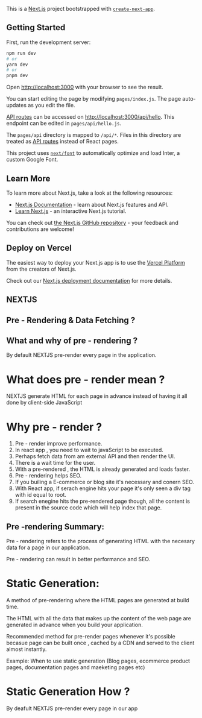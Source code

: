 This is a [Next.js](https://nextjs.org/) project bootstrapped with [`create-next-app`](https://github.com/vercel/next.js/tree/canary/packages/create-next-app).

## Getting Started

First, run the development server:

```bash
npm run dev
# or
yarn dev
# or
pnpm dev
```

Open [http://localhost:3000](http://localhost:3000) with your browser to see the result.

You can start editing the page by modifying `pages/index.js`. The page auto-updates as you edit the file.

[API routes](https://nextjs.org/docs/api-routes/introduction) can be accessed on [http://localhost:3000/api/hello](http://localhost:3000/api/hello). This endpoint can be edited in `pages/api/hello.js`.

The `pages/api` directory is mapped to `/api/*`. Files in this directory are treated as [API routes](https://nextjs.org/docs/api-routes/introduction) instead of React pages.

This project uses [`next/font`](https://nextjs.org/docs/basic-features/font-optimization) to automatically optimize and load Inter, a custom Google Font.

## Learn More

To learn more about Next.js, take a look at the following resources:

- [Next.js Documentation](https://nextjs.org/docs) - learn about Next.js features and API.
- [Learn Next.js](https://nextjs.org/learn) - an interactive Next.js tutorial.

You can check out [the Next.js GitHub repository](https://github.com/vercel/next.js/) - your feedback and contributions are welcome!

## Deploy on Vercel

The easiest way to deploy your Next.js app is to use the [Vercel Platform](https://vercel.com/new?utm_medium=default-template&filter=next.js&utm_source=create-next-app&utm_campaign=create-next-app-readme) from the creators of Next.js.

Check out our [Next.js deployment documentation](https://nextjs.org/docs/deployment) for more details.


## NEXTJS 

## Pre - Rendering & Data Fetching ?

## What and why of pre - rendering ?

By default NEXTJS pre-render every page in the application.

# What does pre - render mean ?
 NEXTJS generate HTML for each page in advance instead of having it all done by client-side JavaScript

# Why pre -  render ?

1) Pre -  render improve performance.
2) In react app , you need to wait to javaScript to be executed.
3) Perhaps fetch data from am external  API and then render the UI.
4) There is a wait time for the user.
5) With a pre-rendered , the HTML is already generated and loads faster.
6) Pre - rendering helps SEO.
7) If you builing a E-commerce or blog site it's necessary and conern SEO.
8) With React app, if serach engine hits your page it's only seen a div tag with id equal to root.
9) If search enegine hits the pre-rendered page though, all the content is present in the source code which will help index that page.

## Pre -rendering Summary:
Pre - rendering refers to the process of generating HTML with the necesary data for a page in our application.

Pre - rendering can result in better performance and SEO. 


# Static Generation:

A method of pre-rendering where the HTML pages are generated at build time.

The HTML with all the data that makes up the content of the web page are generated in advance when you build your application.

Recommended method for pre-render pages  whenever it's possible becasue page can be built once , cached by a CDN and served to the client almost instantly.

Example:
When to use static generation (Blog pages, ecommerce product pages, documentation pages and maeketing pages etc)

# Static Generation How ?

By deafult NEXTJS pre-render every page in our app